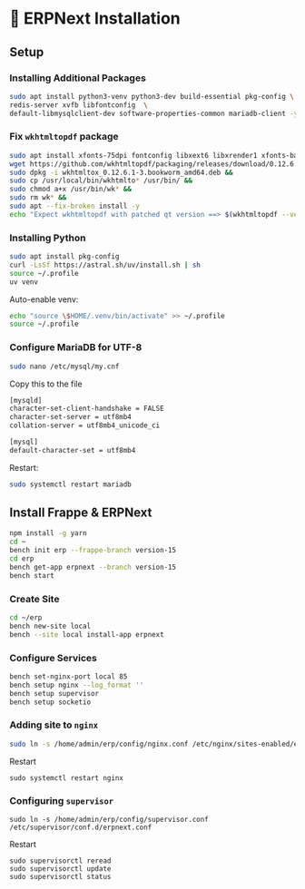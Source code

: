 # 🏢 ERPNext Installation

## Setup

### Installing Additional Packages

```bash
sudo apt install python3-venv python3-dev build-essential pkg-config \
redis-server xvfb libfontconfig  \
default-libmysqlclient-dev software-properties-common mariadb-client -y
```

### Fix `wkhtmltopdf` package

```bash
sudo apt install xfonts-75dpi fontconfig libxext6 libxrender1 xfonts-base &&
wget https://github.com/wkhtmltopdf/packaging/releases/download/0.12.6.1-3/wkhtmltox_0.12.6.1-3.bookworm_amd64.deb &&
sudo dpkg -i wkhtmltox_0.12.6.1-3.bookworm_amd64.deb &&
sudo cp /usr/local/bin/wkhtmlto* /usr/bin/ &&
sudo chmod a+x /usr/bin/wk* &&
sudo rm wk* &&
sudo apt --fix-broken install -y
echo "Expect wkhtmltopdf with patched qt version ==> $(wkhtmltopdf --version)"
```

### Installing Python

```bash
sudo apt install pkg-config
curl -LsSf https://astral.sh/uv/install.sh | sh
source ~/.profile
uv venv
```

Auto-enable venv:

```bash
echo "source \$HOME/.venv/bin/activate" >> ~/.profile
source ~/.profile
```

### Configure MariaDB for UTF-8

```bash
sudo nano /etc/mysql/my.cnf
```

Copy this to the file

```bash
[mysqld]
character-set-client-handshake = FALSE
character-set-server = utf8mb4
collation-server = utf8mb4_unicode_ci

[mysql]
default-character-set = utf8mb4
```

Restart:

```bash
sudo systemctl restart mariadb
```

## Install Frappe & ERPNext

```bash
npm install -g yarn
cd ~
bench init erp --frappe-branch version-15
cd erp
bench get-app erpnext --branch version-15
bench start
```

### Create Site

```bash
cd ~/erp
bench new-site local
bench --site local install-app erpnext
```

### Configure Services

```bash
bench set-nginx-port local 85
bench setup nginx --log_format ''
bench setup supervisor
bench setup socketio
```

### Adding site to `nginx`

```bash
sudo ln -s /home/admin/erp/config/nginx.conf /etc/nginx/sites-enabled/erpnext.conf
```

Restart

```
sudo systemctl restart nginx
```

### Configuring `supervisor`

```
sudo ln -s /home/admin/erp/config/supervisor.conf /etc/supervisor/conf.d/erpnext.conf
```

Restart

```
sudo supervisorctl reread
sudo supervisorctl update
sudo supervisorctl status
```
